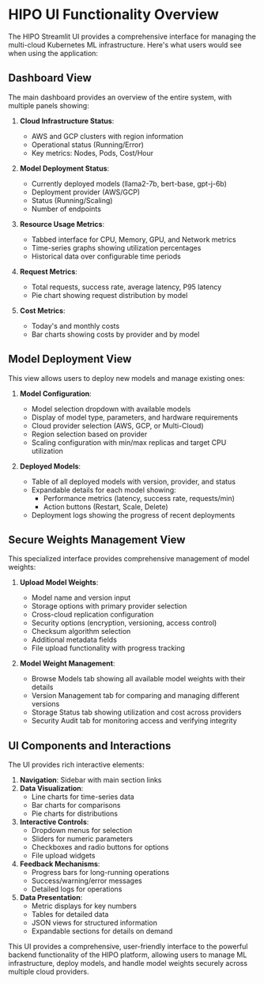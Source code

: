 # HIPO UI Functionality Overview

The HIPO Streamlit UI provides a comprehensive interface for managing the multi-cloud Kubernetes ML infrastructure. Here's what users would see when using the application:

## Dashboard View

The main dashboard provides an overview of the entire system, with multiple panels showing:

1. **Cloud Infrastructure Status**:
   - AWS and GCP clusters with region information
   - Operational status (Running/Error) 
   - Key metrics: Nodes, Pods, Cost/Hour

2. **Model Deployment Status**:
   - Currently deployed models (llama2-7b, bert-base, gpt-j-6b)
   - Deployment provider (AWS/GCP)
   - Status (Running/Scaling)
   - Number of endpoints

3. **Resource Usage Metrics**:
   - Tabbed interface for CPU, Memory, GPU, and Network metrics
   - Time-series graphs showing utilization percentages
   - Historical data over configurable time periods

4. **Request Metrics**:
   - Total requests, success rate, average latency, P95 latency
   - Pie chart showing request distribution by model

5. **Cost Metrics**:
   - Today's and monthly costs
   - Bar charts showing costs by provider and by model

## Model Deployment View

This view allows users to deploy new models and manage existing ones:

1. **Model Configuration**:
   - Model selection dropdown with available models
   - Display of model type, parameters, and hardware requirements
   - Cloud provider selection (AWS, GCP, or Multi-Cloud)
   - Region selection based on provider
   - Scaling configuration with min/max replicas and target CPU utilization

2. **Deployed Models**:
   - Table of all deployed models with version, provider, and status
   - Expandable details for each model showing:
     - Performance metrics (latency, success rate, requests/min)
     - Action buttons (Restart, Scale, Delete)
   - Deployment logs showing the progress of recent deployments

## Secure Weights Management View

This specialized interface provides comprehensive management of model weights:

1. **Upload Model Weights**:
   - Model name and version input
   - Storage options with primary provider selection
   - Cross-cloud replication configuration
   - Security options (encryption, versioning, access control)
   - Checksum algorithm selection
   - Additional metadata fields
   - File upload functionality with progress tracking

2. **Model Weight Management**:
   - Browse Models tab showing all available model weights with their details
   - Version Management tab for comparing and managing different versions
   - Storage Status tab showing utilization and cost across providers
   - Security Audit tab for monitoring access and verifying integrity

## UI Components and Interactions

The UI provides rich interactive elements:

1. **Navigation**: Sidebar with main section links
2. **Data Visualization**:
   - Line charts for time-series data
   - Bar charts for comparisons
   - Pie charts for distributions
3. **Interactive Controls**:
   - Dropdown menus for selection
   - Sliders for numeric parameters
   - Checkboxes and radio buttons for options
   - File upload widgets
4. **Feedback Mechanisms**:
   - Progress bars for long-running operations
   - Success/warning/error messages
   - Detailed logs for operations
5. **Data Presentation**:
   - Metric displays for key numbers
   - Tables for detailed data
   - JSON views for structured information
   - Expandable sections for details on demand

This UI provides a comprehensive, user-friendly interface to the powerful backend functionality of the HIPO platform, allowing users to manage ML infrastructure, deploy models, and handle model weights securely across multiple cloud providers.